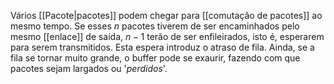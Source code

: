 Vários [[Pacote|pacotes]] podem chegar para [[comutação de pacotes]] ao mesmo tempo. Se esses $n$ pacotes tiverem de ser encaminhados pelo mesmo [[enlace]] de saída, $n-1$ terão de ser enfileirados, isto é, esperarem para serem transmitidos. Esta espera introduz o atraso de fila.
Ainda, se a fila se tornar muito grande, o buffer pode se exaurir, fazendo com que pacotes sejam largados ou '*perdidos*'.

